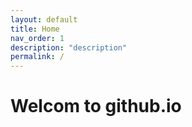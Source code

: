 ```yaml
---
layout: default
title: Home
nav_order: 1
description: "description"
permalink: /
---
```


# Welcom to github.io